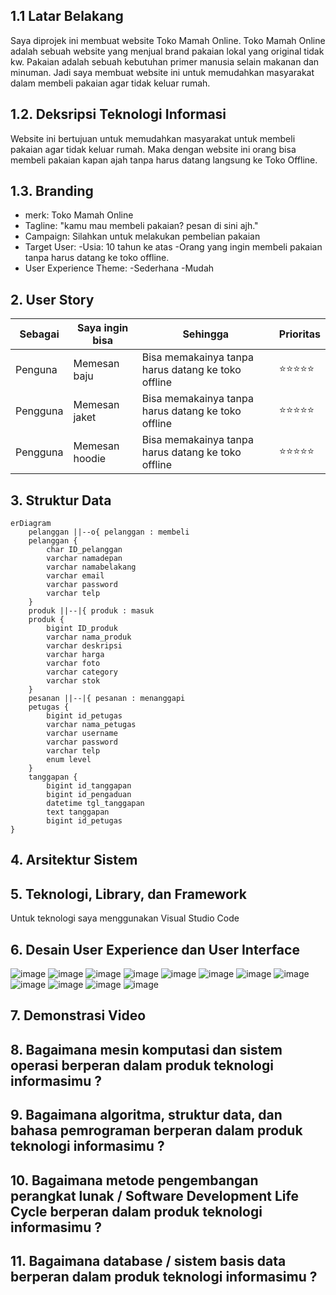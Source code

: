 ## 1.1 Latar Belakang

 Saya diprojek ini membuat website Toko Mamah Online. Toko Mamah Online adalah sebuah website yang menjual brand pakaian lokal yang original tidak kw. Pakaian adalah sebuah kebutuhan primer manusia selain makanan dan minuman. Jadi saya membuat website ini untuk memudahkan masyarakat dalam membeli pakaian agar tidak keluar rumah.

## 1.2. Deksripsi Teknologi Informasi

Website ini bertujuan untuk memudahkan masyarakat untuk membeli pakaian agar tidak keluar rumah. Maka dengan website ini orang bisa membeli pakaian kapan ajah tanpa harus datang langsung ke Toko Offline.

## 1.3. Branding
 - merk: Toko Mamah Online
 - Tagline: "kamu mau membeli pakaian? pesan di sini ajh."
 - Campaign: Silahkan untuk melakukan pembelian pakaian
 - Target User:
    -Usia: 10 tahun ke atas
    -Orang yang ingin membeli pakaian tanpa harus datang ke toko offline.
 - User Experience Theme:
    -Sederhana
    -Mudah
    
## 2. User Story

Sebagai | Saya ingin bisa | Sehingga | Prioritas
---|---|---|---
Penguna | Memesan baju | Bisa memakainya tanpa harus datang ke toko offline | ⭐⭐⭐⭐⭐
Pengguna | Memesan jaket | Bisa memakainya tanpa harus datang ke toko offline | ⭐⭐⭐⭐⭐
Pengguna | Memesan hoodie | Bisa memakainya tanpa harus datang ke toko offline | ⭐⭐⭐⭐⭐

## 3. Struktur Data
```mermaid
erDiagram
    pelanggan ||--o{ pelanggan : membeli
    pelanggan {
        char ID_pelanggan
        varchar namadepan
        varchar namabelakang
        varchar email
        varchar password
        varchar telp
    }
    produk ||--|{ produk : masuk
    produk {
        bigint ID_produk
        varchar nama_produk
        varchar deskripsi
        varchar harga
        varchar foto
        varchar category
        varchar stok
    }
    pesanan ||--|{ pesanan : menanggapi
    petugas {
        bigint id_petugas
        varchar nama_petugas
        varchar username
        varchar password
        varchar telp
        enum level
    }
    tanggapan {
        bigint id_tanggapan
        bigint id_pengaduan
        datetime tgl_tanggapan
        text tanggapan
        bigint id_petugas
}
```


## 4. Arsitektur Sistem



## 5. Teknologi, Library, dan Framework

Untuk teknologi saya menggunakan Visual Studio Code

## 6. Desain User Experience dan User Interface

![image](https://github.com/BaidhowiAlHuseiniHakiki/BaidhowiAlHuseiniHakiki/assets/144520859/855de87b-de5e-4a78-bbe1-f42040abbf19)
![image](https://github.com/BaidhowiAlHuseiniHakiki/BaidhowiAlHuseiniHakiki/assets/144520859/93746ded-124c-40d6-b7e3-e39af1ce5dc4)
![image](https://github.com/BaidhowiAlHuseiniHakiki/BaidhowiAlHuseiniHakiki/assets/144520859/184dcd30-18a8-4be5-bc3a-e5e072fd40ae)
![image](https://github.com/BaidhowiAlHuseiniHakiki/BaidhowiAlHuseiniHakiki/assets/144520859/6e23896c-1521-4254-ab65-4c6c0c5c123e)
![image](https://github.com/BaidhowiAlHuseiniHakiki/BaidhowiAlHuseiniHakiki/assets/144520859/60316733-2040-4238-94d5-48d4da949c19)
![image](https://github.com/BaidhowiAlHuseiniHakiki/BaidhowiAlHuseiniHakiki/assets/144520859/801a3f00-3754-41f3-9b77-aa9a130610c5)
![image](https://github.com/BaidhowiAlHuseiniHakiki/BaidhowiAlHuseiniHakiki/assets/144520859/43859cd3-18dc-495c-8cc9-9918b2ccf021)
![image](https://github.com/BaidhowiAlHuseiniHakiki/BaidhowiAlHuseiniHakiki/assets/144520859/24322ba1-78fe-4d13-aefe-1c7576d6add3)
![image](https://github.com/BaidhowiAlHuseiniHakiki/BaidhowiAlHuseiniHakiki/assets/144520859/345d4761-973d-405a-8dbd-176e66353884)
![image](https://github.com/BaidhowiAlHuseiniHakiki/BaidhowiAlHuseiniHakiki/assets/144520859/ea2e60e6-88d8-4686-815c-12cff3466578)
![image](https://github.com/BaidhowiAlHuseiniHakiki/BaidhowiAlHuseiniHakiki/assets/144520859/8e88e3c4-ac85-4713-8490-1b679fb71739)
![image](https://github.com/BaidhowiAlHuseiniHakiki/BaidhowiAlHuseiniHakiki/assets/144520859/4dd1c31b-9779-4d2b-a0ce-32b19c856d0d)




## 7. Demonstrasi Video


## 8. Bagaimana mesin komputasi dan sistem operasi berperan dalam produk teknologi informasimu ?


## 9. Bagaimana algoritma, struktur data, dan bahasa pemrograman berperan dalam produk teknologi informasimu ?


## 10. Bagaimana metode pengembangan perangkat lunak / Software Development Life Cycle berperan dalam produk teknologi informasimu ?



## 11. Bagaimana database / sistem basis data berperan dalam produk teknologi informasimu ?



